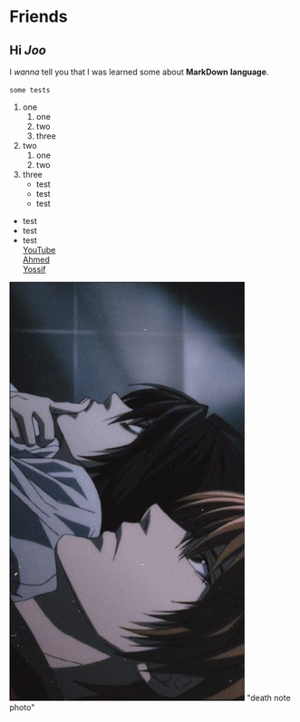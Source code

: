 Friends
=======

## Hi _Joo_

I *wanna* tell you that I was learned some about **MarkDown** __language__.


`some tests`

1) one
    1. one
    2. two
    3. three
2) two
   1) one
   2) two
3) three
    * test
    * test
    * test
* test
* test
* test\
[YouTube](https://www.youtube.com/)\
[Ahmed][1]\
[Yossif][1]

[1]:(https://www.linkedin.com/)
![death note](download.jpeg)
"death note photo"